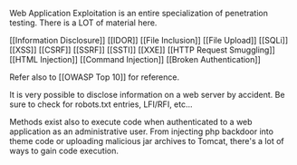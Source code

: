 Web Application Exploitation is an entire specialization of penetration testing. There is a LOT of material here.

[[Information Disclosure]]
[[IDOR]]
[[File Inclusion]]
[[File Upload]]
[[SQLi]]
[[XSS]]
[[CSRF]]
[[SSRF]]
[[SSTI]]
[[XXE]]
[[HTTP Request Smuggling]]
[[HTML Injection]]
[[Command Injection]]
[[Broken Authentication]]

Refer also to [[OWASP Top 10]] for reference.

It is very possible to disclose information on a web server by accident. Be sure to check for robots.txt entries, LFI/RFI, etc...

Methods exist also to execute code when authenticated to a web application as an administrative user. From injecting php backdoor into theme code or uploading malicious jar archives to Tomcat, there's a lot of ways to gain code execution. 
